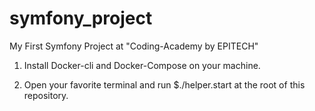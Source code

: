 # symfony_project
My First Symfony Project at "Coding-Academy by EPITECH" 

1. Install Docker-cli and Docker-Compose on your machine.

2. Open your favorite terminal and run $./helper.start at the root of this repository.

